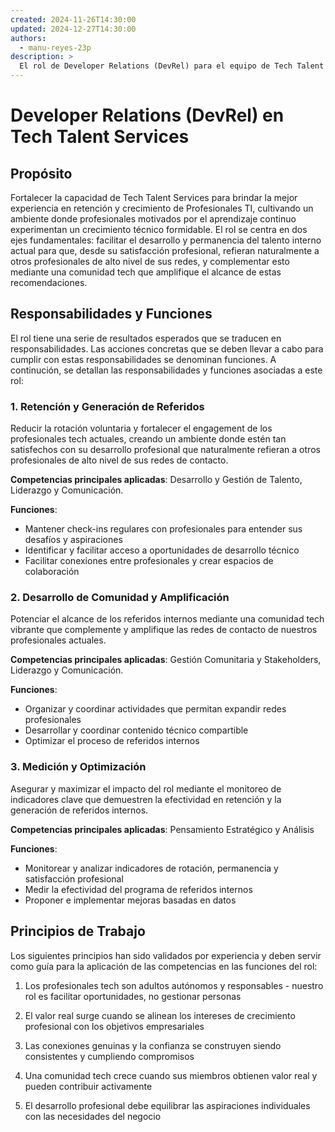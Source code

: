 ```yaml
---
created: 2024-11-26T14:30:00
updated: 2024-12-27T14:30:00
authors:
  - manu-reyes-23p
description: >
  El rol de Developer Relations (DevRel) para el equipo de Tech Talent Services en 23people.
---
```


# Developer Relations (DevRel) en Tech Talent Services

## Propósito

Fortalecer la capacidad de Tech Talent Services para brindar la mejor experiencia en retención y crecimiento de Profesionales TI, cultivando un ambiente donde profesionales motivados por el aprendizaje continuo experimentan un crecimiento técnico formidable. El rol se centra en dos ejes fundamentales: facilitar el desarrollo y permanencia del talento interno actual para que, desde su satisfacción profesional, refieran naturalmente a otros profesionales de alto nivel de sus redes, y complementar esto mediante una comunidad tech que amplifique el alcance de estas recomendaciones.

## Responsabilidades y Funciones

El rol tiene una serie de resultados esperados que se traducen en responsabilidades. Las acciones concretas que se deben llevar a cabo para cumplir con estas responsabilidades se denominan funciones. A continución, se detallan las responsabilidades y funciones asociadas a este rol:

### 1. Retención y Generación de Referidos

Reducir la rotación voluntaria y fortalecer el engagement de los profesionales tech actuales, creando un ambiente donde estén tan satisfechos con su desarrollo profesional que naturalmente refieran a otros profesionales de alto nivel de sus redes de contacto.

**Competencias principales aplicadas**: Desarrollo y Gestión de Talento, Liderazgo y Comunicación.

**Funciones**:

- Mantener check-ins regulares con profesionales para entender sus desafíos y aspiraciones
- Identificar y facilitar acceso a oportunidades de desarrollo técnico
- Facilitar conexiones entre profesionales y crear espacios de colaboración

### 2. Desarrollo de Comunidad y Amplificación

Potenciar el alcance de los referidos internos mediante una comunidad tech vibrante que complemente y amplifique las redes de contacto de nuestros profesionales actuales.

**Competencias principales aplicadas**: Gestión Comunitaria y Stakeholders, Liderazgo y Comunicación.

**Funciones**:

- Organizar y coordinar actividades que permitan expandir redes profesionales
- Desarrollar y coordinar contenido técnico compartible
- Optimizar el proceso de referidos internos

### 3. Medición y Optimización

Asegurar y maximizar el impacto del rol mediante el monitoreo de indicadores clave que demuestren la efectividad en retención y la generación de referidos internos.

**Competencias principales aplicadas**: Pensamiento Estratégico y Análisis

**Funciones**:

- Monitorear y analizar indicadores de rotación, permanencia y satisfacción profesional
- Medir la efectividad del programa de referidos internos
- Proponer e implementar mejoras basadas en datos

## Principios de Trabajo

Los siguientes principios han sido validados por experiencia y deben servir como guía para la aplicación de las competencias en las funciones del rol:

1. Los profesionales tech son adultos autónomos y responsables - nuestro rol es facilitar oportunidades, no gestionar personas

2. El valor real surge cuando se alinean los intereses de crecimiento profesional con los objetivos empresariales

3. Las conexiones genuinas y la confianza se construyen siendo consistentes y cumpliendo compromisos

4. Una comunidad tech crece cuando sus miembros obtienen valor real y pueden contribuir activamente

5. El desarrollo profesional debe equilibrar las aspiraciones individuales con las necesidades del negocio
